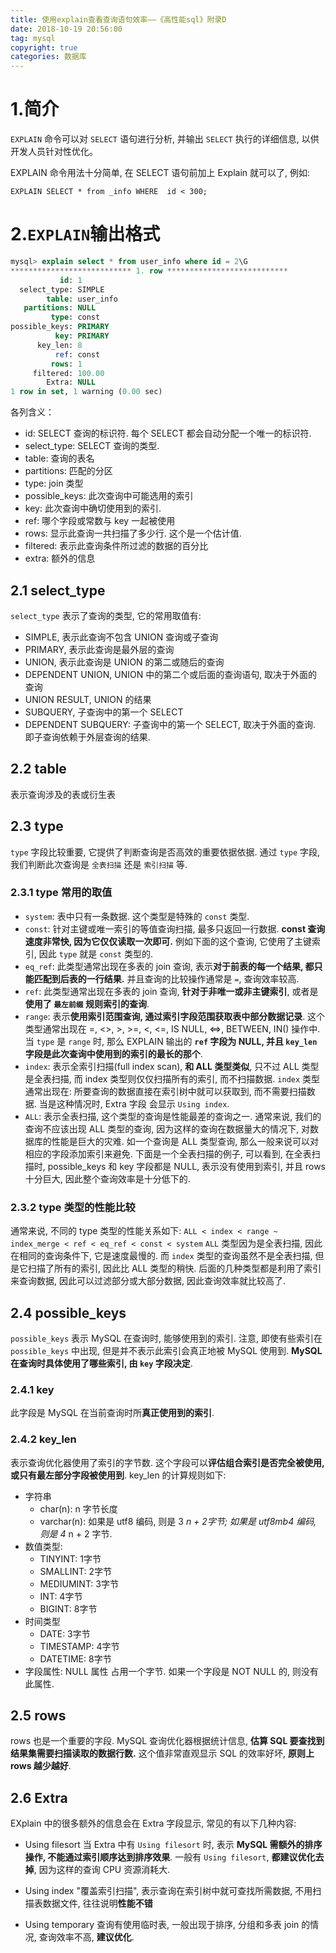 ```yaml
---
title: 使用explain查看查询语句效率——《高性能sql》附录D
date: 2018-10-19 20:56:00
tag: mysql
copyright: true
categories: 数据库
---
```


# 1.简介

`EXPLAIN` 命令可以对 `SELECT` 语句进行分析, 并输出 `SELECT` 执行的详细信息, 以供开发人员针对性优化。

EXPLAIN 命令用法十分简单, 在 SELECT 语句前加上 Explain 就可以了, 例如:​                      

```
EXPLAIN SELECT * from _info WHERE  id < 300;
```



# 2.`EXPLAIN`输出格式

```sql
mysql> explain select * from user_info where id = 2\G
*************************** 1. row ***************************
           id: 1
  select_type: SIMPLE
        table: user_info
   partitions: NULL
         type: const
possible_keys: PRIMARY
          key: PRIMARY
      key_len: 8
          ref: const
         rows: 1
     filtered: 100.00
        Extra: NULL
1 row in set, 1 warning (0.00 sec)
```

各列含义：

- id: SELECT 查询的标识符. 每个 SELECT 都会自动分配一个唯一的标识符.
- select_type: SELECT 查询的类型.
- table: 查询的表名
- partitions: 匹配的分区
- type: join 类型
- possible_keys: 此次查询中可能选用的索引
- key: 此次查询中确切使用到的索引.
- ref: 哪个字段或常数与 key 一起被使用
- rows: 显示此查询一共扫描了多少行. 这个是一个估计值.
- filtered: 表示此查询条件所过滤的数据的百分比
- extra: 额外的信息

## 2.1 select_type

`select_type` 表示了查询的类型, 它的常用取值有:

- SIMPLE, 表示此查询不包含 UNION 查询或子查询
- PRIMARY, 表示此查询是最外层的查询
- UNION, 表示此查询是 UNION 的第二或随后的查询
- DEPENDENT UNION, UNION 中的第二个或后面的查询语句, 取决于外面的查询
- UNION RESULT, UNION 的结果
- SUBQUERY, 子查询中的第一个 SELECT
- DEPENDENT SUBQUERY: 子查询中的第一个 SELECT, 取决于外面的查询. 即子查询依赖于外层查询的结果.

## 2.2 table

表示查询涉及的表或衍生表

## 2.3 type

`type` 字段比较重要, 它提供了判断查询是否高效的重要依据依据. 通过 `type` 字段, 我们判断此次查询是 `全表扫描` 还是 `索引扫描` 等.

### 2.3.1 type 常用的取值

- `system`: 表中只有一条数据. 这个类型是特殊的 `const` 类型.
- `const`: 针对主键或唯一索引的等值查询扫描, 最多只返回一行数据. **const 查询速度非常快, 因为它仅仅读取一次即可.**
  例如下面的这个查询, 它使用了主键索引, 因此 `type` 就是 `const` 类型的.
- `eq_ref`: 此类型通常出现在多表的 join 查询,  表示**对于前表的每一个结果, 都只能匹配到后表的一行结果.** 并且查询的比较操作通常是 `=`, 查询效率较高. 
- `ref`: 此类型通常出现在多表的 join 查询, **针对于非唯一或非主键索引**, 或者是**使用了 `最左前缀` 规则索引的查询**. 
- `range`: 表示**使用索引范围查询, 通过索引字段范围获取表中部分数据记录**. 这个类型通常出现在 =, <>, >, >=, <, <=, IS NULL, <=>, BETWEEN, IN() 操作中.
  当 `type` 是 `range` 时, 那么 EXPLAIN 输出的 **`ref` 字段为 NULL, 并且 `key_len` 字段是此次查询中使用到的索引的最长的那个**.
- `index`: 表示全索引扫描(full index scan), **和 ALL 类型类似**, 只不过 ALL 类型是全表扫描, 而 index 类型则仅仅扫描所有的索引, 而不扫描数据.
  `index` 类型通常出现在: 所要查询的数据直接在索引树中就可以获取到, 而不需要扫描数据. 当是这种情况时, Extra 字段 会显示 `Using index`.
- `ALL`: 表示全表扫描, 这个类型的查询是性能最差的查询之一. 通常来说, 我们的查询不应该出现 ALL 类型的查询, 
  因为这样的查询在数据量大的情况下, 对数据库的性能是巨大的灾难. 如一个查询是 ALL 类型查询, 那么一般来说可以对相应的字段添加索引来避免.
  下面是一个全表扫描的例子, 可以看到, 在全表扫描时, possible_keys 和 key 字段都是 NULL, 表示没有使用到索引, 并且 rows 十分巨大, 因此整个查询效率是十分低下的.

### 2.3.2 type 类型的性能比较

通常来说, 不同的 type 类型的性能关系如下:
`ALL < index < range ~ index_merge < ref < eq_ref < const < system`
`ALL` 类型因为是全表扫描, 因此在相同的查询条件下, 它是速度最慢的.
而 `index` 类型的查询虽然不是全表扫描, 但是它扫描了所有的索引, 因此比 ALL 类型的稍快.
后面的几种类型都是利用了索引来查询数据, 因此可以过滤部分或大部分数据, 因此查询效率就比较高了.

## 2.4 possible_keys

`possible_keys` 表示 MySQL 在查询时, 能够使用到的索引. 注意, 即使有些索引在 `possible_keys` 中出现, 但是并不表示此索引会真正地被 MySQL 使用到. **MySQL 在查询时具体使用了哪些索引, 由 `key` 字段决定**.

### 2.4.1 key

此字段是 MySQL 在当前查询时所**真正使用到的索引**.

### 2.4.2 key_len

表示查询优化器使用了索引的字节数. 这个字段可以**评估组合索引是否完全被使用, 或只有最左部分字段被使用到**.
key_len 的计算规则如下:

- 字符串
  - char(n): n 字节长度
  - varchar(n): 如果是 utf8 编码, 则是 3  *n + 2字节; 如果是 utf8mb4 编码, 则是 4*  n + 2 字节.
- 数值类型:
  - TINYINT: 1字节
  - SMALLINT: 2字节
  - MEDIUMINT: 3字节
  - INT: 4字节
  - BIGINT: 8字节
- 时间类型
  - DATE: 3字节
  - TIMESTAMP: 4字节
  - DATETIME: 8字节
- 字段属性: NULL 属性 占用一个字节. 如果一个字段是 NOT NULL 的, 则没有此属性.

## 2.5 rows

rows 也是一个重要的字段. MySQL 查询优化器根据统计信息, **估算 SQL 要查找到结果集需要扫描读取的数据行数.**
这个值非常直观显示 SQL 的效率好坏, **原则上 rows 越少越好**.

## 2.6 Extra

EXplain 中的很多额外的信息会在 Extra 字段显示, 常见的有以下几种内容:

- Using filesort
  当 Extra 中有 `Using filesort` 时, 表示 **MySQL 需额外的排序操作, 不能通过索引顺序达到排序效果**. 一般有 `Using filesort`, **都建议优化去掉**, 因为这样的查询 CPU 资源消耗大.

- Using index
  "覆盖索引扫描", 表示查询在索引树中就可查找所需数据, 不用扫描表数据文件, 往往说明**性能不错**
- Using temporary
  查询有使用临时表, 一般出现于排序, 分组和多表 join 的情况, 查询效率不高, **建议优化**.